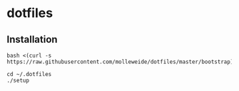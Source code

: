 dotfiles
========

Installation
------------
```
bash <(curl -s https://raw.githubusercontent.com/molleweide/dotfiles/master/bootstrap)

cd ~/.dotfiles
./setup
```

